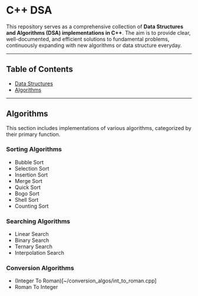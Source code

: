 # C++ DSA

This repository serves as a comprehensive collection of **Data Structures and Algorithms (DSA) implementations in C++**. The aim is to provide clear, well-documented, and efficient solutions to fundamental problems, continuously expanding with new algorithms or data structure everyday.

---

## Table of Contents

* [Data Structures](#data-structures)
* [Algorithms](#algorithms)

---

## Algorithms

This section includes implementations of various algorithms, categorized by their primary function.

### Sorting Algorithms

* Bubble Sort
* Selection Sort
* Insertion Sort
* Merge Sort
* Quick Sort
* Bogo Sort
* Shell Sort
* Counting Sort

### Searching Algorithms

* Linear Search
* Binary Search
* Ternary Search
* Interpolation Search

### Conversion Algorithms
* (Integer To Roman)[~/conversion_algos/int_to_roman.cpp]
* Roman To Integer
